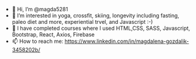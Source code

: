 - 👋 Hi, I’m @magda5281
- 👀 I’m interested in yoga, crossfit, skiing, longevity including fasting, paleo diet and more, experiential trvel, and Javascript :-) 
- 🌱 I have completed courses where I used HTML,CSS, SASS, Javascript, Bootstrap, React, Axios, Firebase
- 📫 How to reach me: https://www.linkedin.com/in/magdalena-gozdalik-3458202b/

<!---
magda5281/magda5281 is a ✨ special ✨ repository because its `README.md` (this file) appears on your GitHub profile.
You can click the Preview link to take a look at your changes.
--->
